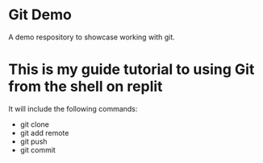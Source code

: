 # Git Demo

A demo respository to showcase working with git.


# This is my guide tutorial to using Git from the shell on replit


It will include the following commands:
* git clone
* git add remote
* git push
* git commit
  